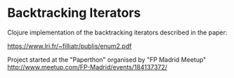 # Backtracking Iterators

Clojure implementation of the backtracking iterators described in the paper:

https://www.lri.fr/~filliatr/publis/enum2.pdf

Project started at the "Paperthon" organised by "FP Madrid Meetup" http://www.meetup.com/FP-Madrid/events/184137372/

